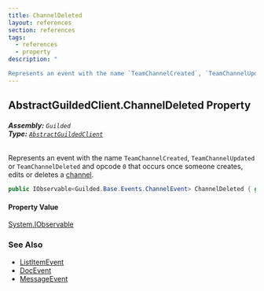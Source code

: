 ```yaml
---
title: ChannelDeleted
layout: references
section: references
tags:
  - references
  - property
description: "

Represents an event with the name `TeamChannelCreated`, `TeamChannelUpdated` or `TeamChannelDeleted` and opcode `0` that occurs once someone creates, edits or deletes a [channel](ChannelEvent.Channel 'Guilded.Base.Events.ChannelEvent.Channel')."
---
```


## AbstractGuildedClient.ChannelDeleted Property
###### **Assembly:** `Guilded`<br/>**Type:** [`AbstractGuildedClient`](AbstractGuildedClient 'Guilded.AbstractGuildedClient')

Represents an event with the name `TeamChannelCreated`, `TeamChannelUpdated` or `TeamChannelDeleted` and opcode `0` that occurs once someone creates, edits or deletes a [channel](ChannelEvent.Channel 'Guilded.Base.Events.ChannelEvent.Channel').

```csharp
public IObservable<Guilded.Base.Events.ChannelEvent> ChannelDeleted { get; }
```

#### Property Value
[System.IObservable](https://docs.microsoft.com/en-us/dotnet/api/System.IObservable 'System.IObservable')

### See Also
- [ListItemEvent](ListItemEvent 'Guilded.Base.Events.ListItemEvent')
- [DocEvent](DocEvent 'Guilded.Base.Events.DocEvent')
- [MessageEvent](MessageEvent 'Guilded.Base.Events.MessageEvent')